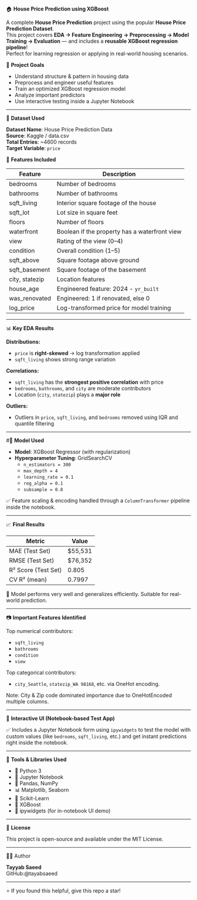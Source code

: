 🏠 **House Price Prediction using XGBoost**

A complete **House Price Prediction** project using the popular **House Price Prediction Dataset**.  
This project covers **EDA → Feature Engineering → Preprocessing → Model Training → Evaluation** — and includes a **reusable XGBoost regression pipeline**!  
Perfect for learning regression or applying in real-world housing scenarios.


🎯 **Project Goals**

- Understand structure & pattern in housing data  
- Preprocess and engineer useful features  
- Train an optimized XGBoost regression model  
- Analyze important predictors  
- Use interactive testing inside a Jupyter Notebook

---

 🏡 **Dataset Used**

**Dataset Name**: House Price Prediction Data  
**Source**: Kaggle / data.csv  
**Total Entries**: ~4600 records  
**Target Variable**: `price`


 🧾 **Features Included**

| Feature            | Description                                      |
|--------------------|--------------------------------------------------|
| bedrooms           | Number of bedrooms                               |
| bathrooms          | Number of bathrooms                              |
| sqft_living        | Interior square footage of the house             |
| sqft_lot           | Lot size in square feet                          |
| floors             | Number of floors                                 |
| waterfront         | Boolean if the property has a waterfront view    |
| view               | Rating of the view (0–4)                         |
| condition          | Overall condition (1–5)                          |
| sqft_above         | Square footage above ground                      |
| sqft_basement      | Square footage of the basement                   |
| city, statezip     | Location features                                |
| house_age          | Engineered feature: 2024 - `yr_built`            |
| was_renovated      | Engineered: 1 if renovated, else 0               |
| log_price          | Log-transformed price for model training         |

---

 📊 **Key EDA Results**

**Distributions:**
- `price` is **right-skewed** → log transformation applied  
- `sqft_living` shows strong range variation  

**Correlations:**
- `sqft_living` has the **strongest positive correlation** with price  
- `bedrooms`, `bathrooms`, and `city` are moderate contributors  
- Location (`city`, `statezip`) plays a **major role**

**Outliers:**
- Outliers in `price`, `sqft_living`, and `bedrooms` removed using IQR and quantile filtering

---

#🔬 **Model Used**

- **Model**: XGBoost Regressor (with regularization)
- **Hyperparameter Tuning**: GridSearchCV  
  - `n_estimators = 300`  
  - `max_depth = 4`  
  - `learning_rate = 0.1`  
  - `reg_alpha = 0.1`  
  - `subsample = 0.8`  

✅ Feature scaling & encoding handled through a `ColumnTransformer` pipeline inside the notebook.

---

 📈 **Final Results**

| Metric              | Value         |
|---------------------|---------------|
| MAE (Test Set)      | $55,531       |
| RMSE (Test Set)     | $76,352       |
| R² Score (Test Set) | 0.805         |
| CV R² (mean)        | 0.7997        |

🚀 Model performs very well and generalizes efficiently. Suitable for real-world prediction.

---

 📷 **Important Features Identified**

Top numerical contributors:
- `sqft_living`
- `bathrooms`
- `condition`
- `view`

Top categorical contributors:
- `city_Seattle`, `statezip_WA 98168`, etc. via OneHot encoding.

Note: City & Zip code dominated importance due to OneHotEncoded multiple columns.

---

 🧪 **Interactive UI (Notebook-based Test App)**

✅ Includes a Jupyter Notebook form using `ipywidgets` to test the model with custom values (like `bedrooms`, `sqft_living`, etc.) and get instant predictions right inside the notebook.

---

 🧰 **Tools & Libraries Used**

- 🐍 Python 3  
- 📘 Jupyter Notebook  
- 🧮 Pandas, NumPy  
- 📊 Matplotlib, Seaborn  
- 🧠 Scikit-Learn  
- 🚀 XGBoost  
- 🔧 ipywidgets (for in-notebook UI demo)

---

 📝 **License**

This project is open-source and available under the MIT License.

---

 🙋‍♂️ Author

**Tayyab Saeed**  
GitHub:@tayabsaeed

---

 ⭐️ If you found this helpful, give this repo a star!
